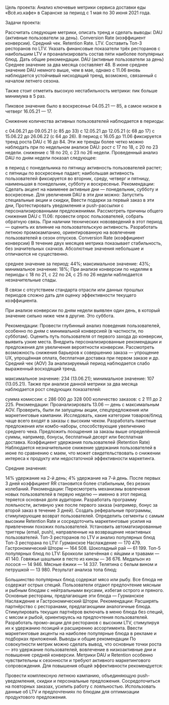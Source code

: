 Цель проекта:
Анализ ключевые метрики сервиса доставки еды «Всё.из.кафе» в Саранске за период с 1 мая по 30 июня 2021 года.

Задачи проекта:

Рассчитать следующие метрики, описать тренд и сделать выводы:
DAU (активные пользователи за день).
Conversion Rate (коэффициент конверсии).
Средний чек.
Retention Rate.
LTV.
Составить Топ-3 ресторанов по LTV. Указать финансовые показатели трёх ресторанов с наибольшим LTV и проанализировать состав пяти наиболее популярных блюд.
Дать общие рекомендации.
DAU (активные пользователи за день)
Среднее значение за два месяца составляет 48. В июне среднее значение DAU немного выше, чем в мае, однако с 11.06 вновь наблюдается устойчивый нисходящий тренд, возможно, связанный с началом летнего сезона.

Также стоит отметить высокую нестабильность метрики: пик больше минимума в 5 раз.

Пиковое значение было в воскресенье 04.05.21 — 85, а самое низкое в четверг 16.05.21 — 17.

Снижение количества активных пользователей наблюдается в периоды:

с 04.06.21 до 09.05.21 (с 85 до 33)
с 12.05.21 до 12.05.21 (с 68 до 17)
с 15.06.22 до 26.06.22 (с 64 до 26).
В период с 16.05 до 11.06 фиксируется тренд роста DAU с 16 до 84. 
Эти же тренды более четко можно наблюдать при по недельном анализе DAU:
рост с 17 по 18, с 20 по 23 недели.
снижение с 18 по 20, с 23 по 26 недели.
Проведенный анализ DAU по дням недели показал следующее:

в период с понедельника по пятницу активность пользователей растет;
с пятницы по воскресенье падает;
наибольшая активность пользователей фиксируется во вторник, среду, четверг и пятницу, наименьшая в понедельник, субботу и воскресенье.
Рекомендации:
Сделать акцент на наименее активные дни — понедельник, субботу и воскресенье. Для увеличения DAU в эти дни можно:
Запустить специальные акции и скидки,
Ввести подарки за первый заказ в эти дни,
Протестировать уведомления и push-рассылки с персонализированными предложениями.
Рассмотреть причины общего снижения DAU с 11.06: провести опрос пользователей, собрать обратную связь.
При наличии технических нововведений в этот период — оценить их влияние на пользовательскую активность.
Разработать летнюю промокампанию, ориентированную на вовлечение пользователей в сезон отпусков.
Conversion Rate (коэффициент конверсии)
В течение двух месяцев метрика показывает стабильность, без значительных скачков. Абсолютные значения небольшие и отличаются не существенно.

среднее значение за период: 44%;
максимальное значение: 43%;
минимальное значение: 18%;
При анализе конверсии по неделям в периоды с 18 по 21, с 22 по 24, с 25 по 26 недели наблюдается незначительные спады.

В связи с отсутствием стандарта отрасли или данных прошлых периодов сложно дать для оценку эффективности текущего коэффициента.

При анализе конверсии по дням недели выявлен один день, в который значение сильно ниже чем в другие. Это суббота.

Рекомендации:
Провести глубинный анализ поведения пользователей, особенно по дням с минимальной конверсией (в частности, по субботам).
Оценить путь пользователя от первого захода до конверсии, выявить узкие места.
Внедрить персонализированные рекомендации и предложения для увеличения вероятности конверсии.
Рассмотреть возможность снижения барьеров к совершению заказа — упрощение UX, упрощённая оплата, бесплатная доставка при первом заказе и др.
Средний чек (AOV)
За анализируемый период наблюдается слабо выраженный восходящий тренд.

максимальное значение: 234 (13.06.21);
минимальное значение: 107 (13.05.21).
Также при анализе данной метрики  за два месяца наблюдается рост следующих показателей:

сумма комиссии: с 286 000 до 328 000
количество заказов: с 2 111 до 2 225.
Рекомендации:
Проанализировать 13.06 — день с максимальным AOV. Проверить, были ли запущены акции, спецпредложения или маркетинговые кампании.
Исследовать, какие категории товаров/блюд чаще всего входят в заказы с высоким чеком.
Разработать пакетные предложения или комбо-наборы, способствующие увеличению среднего чека.
Предложить поощрения за заказы выше определённой суммы, например, бонусы, бесплатный десерт или бесплатная доставка.
Коэффициент удержания пользователей (Retention Rate)
Наблюдается незначительное снижение удержания пользователей в июне по сравнению с маем, что может свидетельствовать о снижении интереса к продукту или недостаточной эффективности маркетинга.

Средние значения:

14% удержание на 2-й день;
4% удержание на 7-й день.
После первых 3 дней коэффициент RR становится более стабильным, без резких колебаний.
Рекомендации:
Пересмотреть механизмы вовлечения новых пользователей в первую неделю — именно в этот период теряется основная доля аудитории.
Разработать программу лояльности, активную уже после первого заказа (например, бонус за второй заказ в течение 3 дней).
Создать реферальные программы, стимулирующие возврат пользователей.
Определить сегменты с самым высоким Retention Rate и сосредоточить маркетинговые усилия на привлечении похожих пользователей.
Установить автоматизированные триггеры (email, push), направленные на возвращение неактивных пользователей.
Топ-3 ресторанов по LTV и анализ популярных блюд
Топ-3 ресторана по LTV:
Гурманское Наслаждение — 170 479.
Гастрономический Шторм — 164 508.
Шоколадный рай — 61 199.
Топ-5 популярных блюд по LTV:
Брокколи запечённая с яйцами и травами —  41 140.
Говяжьи шашлыки в песто из кинзы — 36 676.
Медальон из лосося — 14 946.
Мясные ёжики — 14 337.
Телятина с белым вином и петрушкой — 13 980.
Результат анализа топа блюд:

Большинство популярных блюд содержат мясо или рыбу.
Все блюда не содержат острых специй.
Пользователи отдают предпочтение мясным и рыбным блюдам с нейтральными вкусами, избегая острого и пряного.
Основные рестораны, предлагающие эти блюда — Гурманское Наслаждение и Гастрономический Шторм.
Рекомендации:
Расширять партнёрство с ресторанами, предлагающими аналогичные блюда.
Стимулировать текущих партнёров включать в меню блюда без специй, с мясом и рыбой, ориентируясь на предпочтения пользователей.
Разработать промо-акции для ресторанов с высоким LTV, стимулируя их к удержанию позиций и расширению ассортимента.
Ввести маркетинговые акценты на наиболее популярные блюда в рекламе и подборках приложений.
Выводы и общие рекомендации
По совокупности метрик можно сделать вывод, что основные точки роста — это удержание пользователей, вовлечение в низкоактивные дни и повышение средней конверсии. Метрики DAU и Retention особенно чувствительны к сезонности и требуют активного маркетингового сопровождения. Для повышения общей эффективности рекомендуется:

Провести комплексную летнюю кампанию, объединяющую push-уведомления, скидки и персональные предложения.
Сосредоточиться на повторных заказах, усилить работу с лояльностью.
Использовать данные об LTV и предпочтениях по блюдам для оптимизации продуктового предложения.
